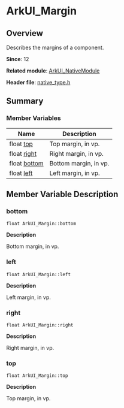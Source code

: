 # ArkUI_Margin


## Overview

Describes the margins of a component.

**Since**: 12

**Related module**: [ArkUI_NativeModule](_ark_u_i___native_module.md)

**Header file**: [native_type.h](native__type_8h.md)

## Summary


### Member Variables

| Name| Description| 
| -------- | -------- |
| float [top](#top) | Top margin, in vp. | 
| float [right](#right) | Right margin, in vp. | 
| float [bottom](#bottom) | Bottom margin, in vp. | 
| float [left](#left) | Left margin, in vp. | 


## Member Variable Description


### bottom

```
float ArkUI_Margin::bottom
```
**Description**

Bottom margin, in vp.


### left

```
float ArkUI_Margin::left
```
**Description**

Left margin, in vp.


### right

```
float ArkUI_Margin::right
```
**Description**

Right margin, in vp.


### top

```
float ArkUI_Margin::top
```
**Description**

Top margin, in vp.
<!--no_check-->